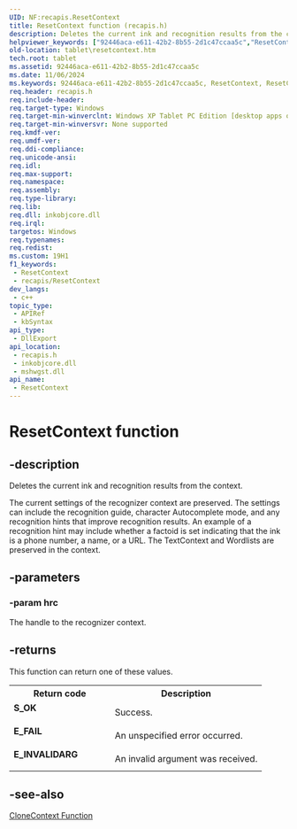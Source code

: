 ```yaml
---
UID: NF:recapis.ResetContext
title: ResetContext function (recapis.h)
description: Deletes the current ink and recognition results from the context.The current settings of the recognizer context are preserved.
helpviewer_keywords: ["92446aca-e611-42b2-8b55-2d1c47ccaa5c","ResetContext","ResetContext function [Tablet PC]","recapis/ResetContext","tablet.resetcontext"]
old-location: tablet\resetcontext.htm
tech.root: tablet
ms.assetid: 92446aca-e611-42b2-8b55-2d1c47ccaa5c
ms.date: 11/06/2024
ms.keywords: 92446aca-e611-42b2-8b55-2d1c47ccaa5c, ResetContext, ResetContext function [Tablet PC], recapis/ResetContext, tablet.resetcontext
req.header: recapis.h
req.include-header: 
req.target-type: Windows
req.target-min-winverclnt: Windows XP Tablet PC Edition [desktop apps only]
req.target-min-winversvr: None supported
req.kmdf-ver: 
req.umdf-ver: 
req.ddi-compliance: 
req.unicode-ansi: 
req.idl: 
req.max-support: 
req.namespace: 
req.assembly: 
req.type-library: 
req.lib: 
req.dll: inkobjcore.dll
req.irql: 
targetos: Windows
req.typenames: 
req.redist: 
ms.custom: 19H1
f1_keywords:
 - ResetContext
 - recapis/ResetContext
dev_langs:
 - c++
topic_type:
 - APIRef
 - kbSyntax
api_type:
 - DllExport 
api_location:
 - recapis.h
 - inkobjcore.dll
 - mshwgst.dll
api_name:
 - ResetContext
---
```


# ResetContext function


## -description

Deletes the current ink and recognition results from the context.

The current settings of the recognizer context are preserved. The settings can include the recognition guide, character Autocomplete mode, and any recognition hints that improve recognition results. An example of a recognition hint may include whether a factoid is set indicating that the ink is a phone number, a name, or a URL. The TextContext and Wordlists are preserved in the context.

## -parameters

### -param hrc

The handle to the recognizer context.

## -returns

This function can return one of these values.

<table>
<tr>
<th>Return code</th>
<th>Description</th>
</tr>
<tr>
<td width="40%">
<dl>
<dt><b>S_OK</b></dt>
</dl>
</td>
<td width="60%">
Success.

</td>
</tr>
<tr>
<td width="40%">
<dl>
<dt><b>E_FAIL</b></dt>
</dl>
</td>
<td width="60%">
An unspecified error occurred.

</td>
</tr>
<tr>
<td width="40%">
<dl>
<dt><b>E_INVALIDARG</b></dt>
</dl>
</td>
<td width="60%">
An invalid argument was received.

</td>
</tr>
</table>

## -see-also

<a href="/windows/desktop/api/recapis/nf-recapis-clonecontext">CloneContext Function</a>